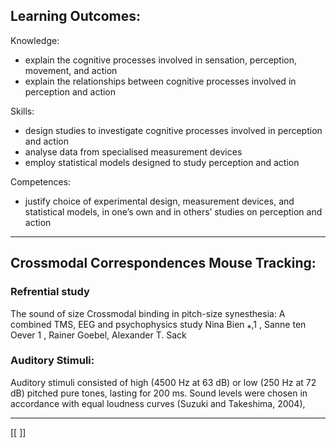 ## Learning Outcomes:
Knowledge: 
* explain the cognitive processes involved in sensation, perception, movement, and action 
* explain the relationships between cognitive processes involved in perception and action 

Skills:
* design studies to investigate cognitive processes involved in perception and action 
* analyse data from specialised measurement devices 
* employ statistical models designed to study perception and action
   
Competences:
* justify choice of experimental design, measurement devices, and statistical models, in one’s own and in others’ studies on perception and action
___

## Crossmodal Correspondences Mouse Tracking:



### Refrential study
The sound of size Crossmodal binding in pitch-size synesthesia: A combined TMS, EEG and psychophysics study Nina Bien ⁎,1 , Sanne ten Oever 1 , Rainer Goebel, Alexander T. Sack


### Auditory Stimuli:
Auditory stimuli consisted of high (4500 Hz at 63 dB) or low (250 Hz at 72 dB) pitched pure tones, lasting for 200 ms. Sound levels were chosen in accordance with equal loudness curves (Suzuki and Takeshima, 2004),




____
[[  ]]